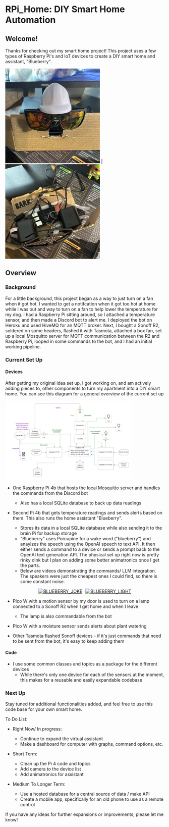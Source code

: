 # RPi_Home: DIY Smart Home Automation

## Welcome!


Thanks for checking out my smart home project! This project uses a few types of Raspberry Pi's and IoT devices to create a DIY smart home and assistant, "Blueberry".

<img src="res/blueberry_front.jpg" width="300" height="300" title="blueberry_front"> | <img src="res/blueberry_inside.jpg" width="300" height="300" title="blueberry_inside"> 


## Overview 

### Background
For a little background, this project began as a way to just turn on a fan when it got hot. I wanted to get a notifcation when it got too hot at home while I was out and way to turn on a fan to help lower the temperature for my dog. I had a Raspberry Pi sitting around, so I attached a temperature sensor, and then made a Discord bot to alert me. I deployed the bot on Heroku and used HiveMQ for an MQTT broker. Next, I bought a Sonoff R2, soldered on some headers, flashed it with Tasmota, attached a box fan, set up a local Mosquitto server for MQTT communication between the R2 and Raspberry Pi, looped in some commands to the bot, and I had an initial working pipeline. 

### Current Set Up

#### Devices
After getting my original idea set up, I got working on, and am actively adding pieces to, other components to turn my apartment into a DIY smart home. You can see this diagram for a general overview of the current set up

<img src="res/diagram.jpeg" width="400" height="250" title="Current Set Up">

 - One Raspberry Pi 4b that hosts the local Mosquitto server and handles the commands from the Discord bot
    - Also has a local SQLite database to back up data readings


- Second Pi 4b that gets temperature readings and sends alerts based on them. This also runs the home assistant "Blueberry".
    - Stores its data in a local SQLite database while also sending it to the brain Pi for backup storage
    - "Blueberry" uses Porcupine for a wake word ("blueberry") and anaylzes the speech using the OpenAI speech to text API. It then either sends a command to a device or sends a prompt back to the OpenAI text generation API. The physical set up right now is pretty rinky dink but I plan on adding some better animatronics once I get the parts. 
    - Below are videos demonstrating the commands/ LLM integration. The speakers were just the cheapest ones I could find, so there is some constant noise.

<div style="display: flex; justify-content: center;">
  <a href="https://www.youtube.com/shorts/_I6u_fgEbGU" style="margin-right: 10px;">
    <img src="https://img.youtube.com/vi/_I6u_fgEbGU/0.jpg" alt="BLUEBERRY_JOKE" width="200">
  </a>
  <a href="https://www.youtube.com/shorts/dUyqKlosVTQ">
    <img src="https://img.youtube.com/vi/dUyqKlosVTQ/0.jpg" alt="BLUEBERRY_LIGHT" width="200">
  </a>
</div>

- Pico W with a motion sensor by my door is used to turn on a lamp connected to a Sonoff R2 when I get home and when I leave
    - The lamp is also commandable from the bot

- Pico W with a moisture sensor sends alerts about plant watering

- Other Tasmota flashed Sonoff devices - if it's just commands that need to be sent from the bot, it's easy to keep adding them

#### Code
- I use some common classes and topics as a package for the different devices
    - While there's only one device for each of the sensors at the moment, this makes for a reusable and easily expandable codebase

### Next Up
Stay tuned for additional functionalities added, and feel free to use this code base for your own smart home.

To Do List:
- Right Now/ In progress:
    - Continue to expand the virtual assistant
    - Make a dashboard for computer with graphs, command options, etc.


- Short Term:
    - Clean up the Pi 4 code and topics
    - Add camera to the device list
    - Add animatronics for assistant
    
- Medium To Longer Term:
    - Use a hosted database for a central source of data / make API
    - Create a mobile app, specifically for an old phone to use as a remote control


If you have any ideas for further expansions or improvements, please let me know!
